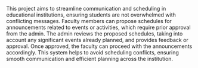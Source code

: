 This project aims to streamline communication and scheduling in educational institutions, ensuring students are not overwhelmed with conflicting messages. Faculty members can propose schedules for announcements related to events or activities, which require prior approval from the admin. The admin reviews the proposed schedules, taking into account any significant events already planned, and provides feedback or approval. Once approved, the faculty can proceed with the announcements accordingly. This system helps to avoid scheduling conflicts, ensuring smooth communication and efficient planning across the institution.
